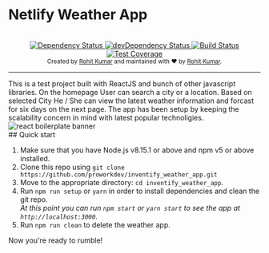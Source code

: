 # Netlify Weather App

<br />

<div align="center">
  <!-- Dependency Status -->
  <a href="">
    <img src="https://david-dm.org/react-boilerplate/react-boilerplate.svg" alt="Dependency Status" />
  </a>
  <!-- devDependency Status -->
  <a href="">
    <img src="https://david-dm.org/react-boilerplate/react-boilerplate/dev-status.svg" alt="devDependency Status" />
  </a>
  <!-- Build Status -->
  <a href="">
    <img src="https://travis-ci.org/react-boilerplate/react-boilerplate.svg" alt="Build Status" />
  </a>
  <!-- Test Coverage -->
  <a href="">
    <img src="https://coveralls.io/repos/github/react-boilerplate/react-boilerplate/badge.svg" alt="Test Coverage" />
  </a>
</div>
<div align="center">
  <sub>Created by <a href="">Rohit Kumar</a> and maintained with ❤️ by <a href="">Rohit Kumar</a>.</sub>
</div>
<hr>
This is a test project built with ReactJS and bunch of other javascript libraries. On the homepage User can search a city or a location. Based on selected City He / She can view the latest weather information and forcast for six days on the next page. The app has been setup by keeping the scalability concern in mind with latest popular technoligies.
<br>
<img src="https://raw.githubusercontent.com/react-boilerplate/react-boilerplate-brand/master/assets/banner-metal-optimized.jpg" alt="react boilerplate banner" align="center" />

<br>
## Quick start

1.  Make sure that you have Node.js v8.15.1 or above and npm v5 or above installed.
2.  Clone this repo using `git clone https://github.com/proworkdev/inventify_weather_app.git`
3.  Move to the appropriate directory: `cd inventify_weather_app`.<br />
4.  Run `npm run setup` or `yarn` in order to install dependencies and clean the git repo.<br />
    _At this point you can run `npm start` or `yarn start` to see the app at `http://localhost:3000`._
5.  Run `npm run clean` to delete the weather app.

Now you're ready to rumble!
